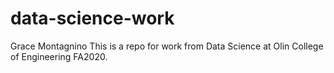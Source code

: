 # data-science-work
Grace Montagnino
This is a repo for work from Data Science at Olin College of Engineering FA2020.